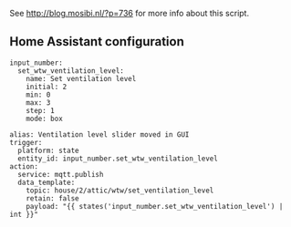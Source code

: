 See http://blog.mosibi.nl/?p=736 for more info about this script.

## Home Assistant configuration

```
input_number:
  set_wtw_ventilation_level:
    name: Set ventilation level
    initial: 2
    min: 0
    max: 3
    step: 1
    mode: box

alias: Ventilation level slider moved in GUI
trigger:
  platform: state
  entity_id: input_number.set_wtw_ventilation_level
action:
  service: mqtt.publish
  data_template:
    topic: house/2/attic/wtw/set_ventilation_level
    retain: false
    payload: "{{ states('input_number.set_wtw_ventilation_level') | int }}"
```
